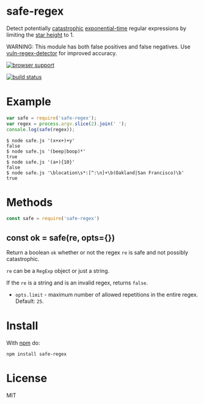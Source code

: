 # safe-regex

Detect potentially
[catastrophic](http://regular-expressions.mobi/catastrophic.html)
[exponential-time](http://perlgeek.de/blog-en/perl-tips/in-search-of-an-exponetial-regexp.html)
regular expressions by limiting the
[star height](https://en.wikipedia.org/wiki/Star_height) to 1.

WARNING: This module has both false positives and false negatives.
Use [vuln-regex-detector](https://github.com/davisjam/vuln-regex-detector) for improved accuracy.

[![browser support](https://ci.testling.com/substack/safe-regex.png)](https://ci.testling.com/substack/safe-regex)

[![build status](https://secure.travis-ci.org/substack/safe-regex.png)](http://travis-ci.org/substack/safe-regex)

# Example

``` js
var safe = require('safe-regex');
var regex = process.argv.slice(2).join(' ');
console.log(safe(regex));
```

```
$ node safe.js '(x+x+)+y'
false
$ node safe.js '(beep|boop)*'
true
$ node safe.js '(a+){10}'
false
$ node safe.js '\blocation\s*:[^:\n]+\b(Oakland|San Francisco)\b'
true
```

# Methods

``` js
const safe = require('safe-regex')
```

## const ok = safe(re, opts={})

Return a boolean `ok` whether or not the regex `re` is safe and not possibly
catastrophic.

`re` can be a `RegExp` object or just a string.

If the `re` is a string and is an invalid regex, returns `false`.

* `opts.limit` - maximum number of allowed repetitions in the entire regex.
Default: `25`.

# Install

With [npm](https://npmjs.org) do:

```
npm install safe-regex
```

# License

MIT
